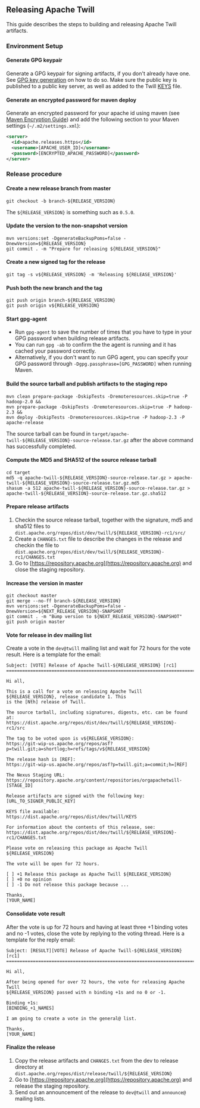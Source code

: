 <!--
  Licensed to the Apache Software Foundation (ASF) under one
  or more contributor license agreements.  See the NOTICE file
  distributed with this work for additional information
  regarding copyright ownership.  The ASF licenses this file
  to you under the Apache License, Version 2.0 (the
  "License"); you may not use this file except in compliance
  with the License.  You may obtain a copy of the License at
  
      http://www.apache.org/licenses/LICENSE-2.0
  
  Unless required by applicable law or agreed to in writing, software
  distributed under the License is distributed on an "AS IS" BASIS,
  WITHOUT WARRANTIES OR CONDITIONS OF ANY KIND, either express or implied.
  See the License for the specific language governing permissions and
  limitations under the License.
-->

<head>
  <title>Release Guide</title>
</head>

## Releasing Apache Twill

This guide describes the steps to building and releasing Apache Twill artifacts.

### Environment Setup

#### Generate GPG keypair
Generate a GPG keypair for signing artifacts, if you don't already have one.
See [GPG key generation](http://www.apache.org/dev/openpgp.html#generate-key) on how to do so.
Make sure the public key is published to a public key server, as well as added to the Twill
[KEYS](https://dist.apache.org/repos/dist/release/twill/KEYS) file.

#### Generate an encrypted password for maven deploy
Generate an encrypted password for your apache id using maven
(see [Maven Encryption Guide](http://maven.apache.org/guides/mini/guide-encryption.html)) and
add the following section to your Maven settings (`~/.m2/settings.xml`):

```xml
<server>
  <id>apache.releases.https</id>
  <username>[APACHE_USER_ID]</username>
  <password>[ENCRYPTED_APACHE_PASSWORD]</password>
</server>
```

### Release procedure

#### Create a new release branch from master
```
git checkout -b branch-${RELEASE_VERSION}
```
The `${RELEASE_VERSION}` is something such as `0.5.0`. 

#### Update the version to the non-snapshot version
```
mvn versions:set -DgenerateBackupPoms=false -DnewVersion=${RELEASE_VERSION}
git commit . -m "Prepare for releasing ${RELEASE_VERSION}"
```

#### Create a new signed tag for the release
```
git tag -s v${RELEASE_VERSION} -m 'Releasing ${RELEASE_VERSION}'
```
  
#### Push both the new branch and the tag
```
git push origin branch-${RELEASE_VERSION}
git push origin v${RELEASE_VERSION}
```

#### Start gpg-agent
* Run `gpg-agent` to save the number of times that you have to type in your GPG password
  when building release artifacts.
* You can run `gpg -ab` to confirm the the agent is
  running and it has cached your password correctly.
* Alternatively, if you don't want to
  run GPG agent, you can specify your GPG password through
  `-Dgpg.passphrase=[GPG_PASSWORD]` when running Maven.
  
#### Build the source tarball and publish artifacts to the staging repo
```
mvn clean prepare-package -DskipTests -Dremoteresources.skip=true -P hadoop-2.0 &&
mvn prepare-package -DskipTests -Dremoteresources.skip=true -P hadoop-2.3 &&
mvn deploy -DskipTests -Dremoteresources.skip=true -P hadoop-2.3 -P apache-release
```
The source tarball can be found in `target/apache-twill-${RELEASE_VERSION}-source-release.tar.gz`
after the above command has successfully completed.
  
#### Compute the MD5 and SHA512 of the source release tarball
```
cd target
md5 -q apache-twill-${RELEASE_VERSION}-source-release.tar.gz > apache-twill-${RELEASE_VERSION}-source-release.tar.gz.md5
shasum -a 512 apache-twill-${RELEASE_VERSION}-source-release.tar.gz > apache-twill-${RELEASE_VERSION}-source-release.tar.gz.sha512
```
  
#### Prepare release artifacts
1. Checkin the source release tarball, together with the signature, md5 and sha512 files
   to `dist.apache.org/repos/dist/dev/twill/${RELEASE_VERSION}-rc1/src/`
1. Create a `CHANGES.txt` file to describe the changes in the release and checkin the file
   to `dist.apache.org/repos/dist/dev/twill/${RELEASE_VERSION}-rc1/CHANGES.txt`
1. Go to [https://repository.apache.org](https://repository.apache.org) and close the staging repository.

#### Increase the version in master
```
git checkout master
git merge --no-ff branch-${RELEASE_VERSION}
mvn versions:set -DgenerateBackupPoms=false -DnewVersion=${NEXT_RELEASE_VERSION}-SNAPSHOT
git commit . -m "Bump version to ${NEXT_RELEASE_VERSION}-SNAPSHOT"
git push origin master
```

#### Vote for release in dev mailing list
Create a vote in the `dev@twill` mailing list and wait for 72 hours for the vote result.
Here is a template for the email:

```
Subject: [VOTE] Release of Apache Twill-${RELEASE_VERSION} [rc1]
==========================================================================

Hi all,

This is a call for a vote on releasing Apache Twill ${RELEASE_VERSION}, release candidate 1. This
is the [Nth] release of Twill.

The source tarball, including signatures, digests, etc. can be found at:
https://dist.apache.org/repos/dist/dev/twill/${RELEASE_VERSION}-rc1/src

The tag to be voted upon is v${RELEASE_VERSION}:
https://git-wip-us.apache.org/repos/asf?p=twill.git;a=shortlog;h=refs/tags/v${RELEASE_VERSION}

The release hash is [REF]:
https://git-wip-us.apache.org/repos/asf?p=twill.git;a=commit;h=[REF]

The Nexus Staging URL:
https://repository.apache.org/content/repositories/orgapachetwill-[STAGE_ID]

Release artifacts are signed with the following key:
[URL_TO_SIGNER_PUBLIC_KEY]

KEYS file available:
https://dist.apache.org/repos/dist/dev/twill/KEYS

For information about the contents of this release, see:
https://dist.apache.org/repos/dist/dev/twill/${RELEASE_VERSION}-rc1/CHANGES.txt

Please vote on releasing this package as Apache Twill ${RELEASE_VERSION}

The vote will be open for 72 hours.

[ ] +1 Release this package as Apache Twill ${RELEASE_VERSION}
[ ] +0 no opinion
[ ] -1 Do not release this package because ...

Thanks,
[YOUR_NAME]
```

#### Consolidate vote result
After the vote is up for 72 hours and having at least three +1 binding votes and no -1
votes, close the vote by replying to the voting thread. Here is a template for the reply email:

```
Subject: [RESULT][VOTE] Release of Apache Twill-${RELEASE_VERSION} [rc1]
==================================================================================

Hi all,

After being opened for over 72 hours, the vote for releasing Apache Twill
${RELEASE_VERSION} passed with n binding +1s and no 0 or -1.

Binding +1s:
[BINDING_+1_NAMES]

I am going to create a vote in the general@ list.

Thanks,
[YOUR_NAME]
```

#### Finalize the release
1. Copy the release artifacts and `CHANGES.txt` from the dev to release directory at
   `dist.apache.org/repos/dist/release/twill/${RELEASE_VERSION}`
1. Go to [https://repository.apache.org](https://repository.apache.org) and release the
   staging repository.
1. Send out an announcement of the release to `dev@twill` and `announce@` mailing lists.
